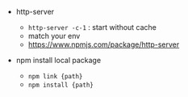 - http-server
  - `http-server -c-1` : start without cache
  - match your env
  - https://www.npmjs.com/package/http-server
  
  

- npm install local package
  - `npm link {path}`
  -  `npm install {path}`

